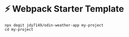 # ⚡ Webpack Starter Template

```console
npx degit jdy7149/odin-weather-app my-project
cd my-project
```
